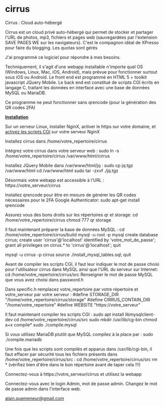 # cirrus

Cirrus : Cloud auto-hébergé

Cirrus est un cloud privé auto-hébergé qui permet de stocker et partager l'URL de photos, mp3, fichiers et pages web (sauvegardées par l'extension SAVE PAGES WE sur les navigateurs). C'est le compagnon idéal de XPresso pour faire du blogging. Les quotas sont gérés

J'ai programmé ce logiciel pour répondre à mes besoins.

Techniquement, il s'agit d'une webapp installable n'importe quel OS (Windows, Linux, Mac, iOS, Android), mais prévue pour fonctionner surtout sous iOS ou Android. Le front end est programmé en HTML 5 + toolkit javascript JQuery Mobile. Le back end est constitué de scripts CGI écrits en langage C, traitant les données en interface avec une base de données MySQL ou MariaDB.

Ce programme ne peut fonctionner sans qrencode (pour la génération des QR codes 2FA)

<strong><u>Installation</u></strong>

Sur un serveur Linux, installer NginX, activer le https sur votre domaine, et <a href="https://techexpert.tips/nginx/nginx-shell-script-cgi/">activez les scripts CGI</a> sur votre serveur NginX

Installez cirrus dans /home/votre_repertoire/cirrus

Intégrez votre cirrus dans votre serveur web :
sudo ln -s /home/votre_repertoire/cirrus /var/www/html/cirrus

Installez JQuery Mobile dans /var/www/html/jq :
sudo cp jq.tgz /var/www/html
cd /var/www/html
sudo tar -zxvf ./jq.tgz

Désormais votre webapp est accessible à l'URL : https://votre_serveur/cirrus

Installez qrencode pour être en mesure de générer les QR codes nécessaires pour le 2FA Google Authenticator:
sudo apt-get install qrencode

Assurez vous des bons droits sur les répertoires qr et storage:
cd /home/votre_repertoire/cirrus
chmod 777 qr storage

Il faut maintenant préparer la base de données MySQL :
cd /home/votre_repertoire/cirrus/build
mysql -u root -p mysql
create database cirrus;
create user 'cirrus'@'localhost' identified by 'votre_mot_de_passe';
grant all privileges on cirrus.* to 'cirrus'@'localhost';
quit

mysql -u cirrus -p cirrus
source ./install_mysql_tables.sql;
quit

Avant de compiler les scripts CGI, il faut leur indiquer le mot de passe choisi pour l'utilisateur cirrus dans MySQL ainsi que l'URL du serveur sur Internet:
cd /home/votre_repertoire/cirrus/src
Renseigner le mot de passe MySQL que vous avez choisi dans password.h

Dans specific.h remplacez votre_repertoire par votre répertoire et votre_serveur par votre serveur :
#define STORAGE_DIR "/home/votre_repertoire/cirrus/storage"
#define CIRRUS_CONTAIN_DIR "/home/votre_repertoire"
#define WEBSITE "https://votre_serveur"

Il faut maintenant compiler les scripts CGI :
sudo apt install libmysqlclient-dev
cd /home/votre_repertoire/cirrus/src
sudo mkdir /usr/lib/cg-bin
chmod a+x compile*
sudo ./compile.mysql

Si vous utilisez MariaDB plutôt que MySQL compilez à la place par :
sudo ./compile.mariadb

Une fois que les scripts sont compilés et apparus dans /usr/lib/cgi-bin, il faut effacer par sécurité tous les fichiers présents dans /home/votre_repertoire/cirrus/src :
cd /home/votre_repertoire/cirrus/src
rm * (vérifiez bien d'être dans le bon répertoire avant de taper cela !!!)

Connectez-vous à https://votre_serveur/cirrus et utilisez la webapp

Connectez-vous avec le login Admin, mot de passe admin. Changez le mot de passe admin dans l'interface web.

alain.quemeneur@gmail.com